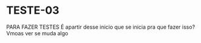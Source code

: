 # TESTE-03
PARA FAZER TESTES
É apartir desse inicio que se inicia 
pra que fazer isso?
Vmoas ver se muda algo  
